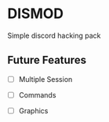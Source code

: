# DISMOD

Simple discord hacking pack

## Future Features

- [ ] Multiple Session

- [ ] Commands

- [ ] Graphics
